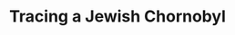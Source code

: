 ---
title: "Tracing a Jewish Chornobyl"
category: ['religion', 'arts']
classes: ['embed','iframe','arcgis']
excerpt: 'As I walked around Chernobyl somebody said to me, “I like that people are walking around like there wasn’t a tragedy."'
description: "Chornobyl as a global event is often reduced to the disaster and tragedies following the nuclear meltdown on April 26, 1986. The longer history of the city and the town it was born out of are rarely discussed. This project forwards a Jewish history of the region through the archive and descendants journey with the traces and Exclusion Zone."
header:
    #overlay_image: "https://commons.wikimedia.org/wiki/File:Chernobyl_Maggid_tzion_Anatevka.jpg"
    teaser: "https://upload.wikimedia.org/wikipedia/commons/2/20/Chernobyl_Maggid_tzion_Anatevka.jpg"
contributors:
    - name: MK
      bio: "(she/her 2024') studies history and education at Bryn Mawr College. She is apart of Jewish Voice for Peace"
embed:
    type: arcgis
    id: 1TPmPD0
    url: https://arcg.is/1TPmPD0
course: 'RUSSB220 Chornobyl, Bryn Mawr College, Fall 2023'
license: CC BY
---